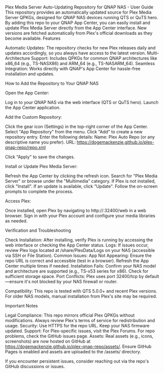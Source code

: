 Plex Media Server Auto-Updating Repository for QNAP NAS - User Guide
This repository provides an automatically updated source for Plex Media Server QPKGs, designed for QNAP NAS devices running QTS or QuTS hero. By adding this repo to your QNAP App Center, you can easily install and update Plex Media Server directly from the App Center interface. New versions are fetched automatically from Plex's official downloads as they become available.
Features

Automatic Updates: The repository checks for new Plex releases daily and updates accordingly, so you always have access to the latest version.
Multi-Architecture Support: Includes QPKGs for common QNAP architectures like x86_64 (e.g., TS-NASX86) and ARM_64 (e.g., TS-NASARM_64).
Seamless Integration: Works directly with QNAP's App Center for hassle-free installation and updates.

How to Add the Repository to Your QNAP NAS

Open the App Center:

Log in to your QNAP NAS via the web interface (QTS or QuTS hero).
Launch the App Center application.


Add the Custom Repository:

Click the gear icon (Settings) in the top-right corner of the App Center.
Select "App Repository" from the menu.
Click "Add" to create a new repository entry.
Enter the following details:
Name: Plex Auto Repo (or any descriptive name you prefer).
URL: https://dogemackenzie.github.io/plex-qnap-repo/repo.xml


Click "Apply" to save the changes.


Install or Update Plex Media Server:

Refresh the App Center by clicking the refresh icon.
Search for "Plex Media Server" or browse under the "Multimedia" category.
If Plex is not installed, click "Install". If an update is available, click "Update".
Follow the on-screen prompts to complete the process.


Access Plex:

Once installed, open Plex by navigating to http://<your-nas-ip-address>:32400/web in a web browser.
Sign in with your Plex account and configure your media libraries as needed.



Verification and Troubleshooting

Check Installation: After installing, verify Plex is running by accessing the web interface or checking the App Center status.
Logs: If issues occur, review Plex logs located at /share/PlexData/Logs on your NAS (accessible via SSH or File Station).
Common Issues:
App Not Appearing: Ensure the repo URL is correct and accessible (test in a browser). Refresh the App Center multiple times if needed.
Installation Fails: Confirm your NAS model and architecture are supported (e.g., TS-x53 series for x86). Check for sufficient storage space.
Port Conflicts: Plex uses port 32400/tcp by default—ensure it's not blocked by your NAS firewall or router.


Compatibility: This repo is tested with QTS 5.0.0+ and recent Plex versions. For older NAS models, manual installation from Plex's site may be required.

Important Notes

Legal Compliance: This repo mirrors official Plex QPKGs without modifications. Always review Plex's terms of service for redistribution and usage.
Security: Use HTTPS for the repo URL. Keep your NAS firmware updated.
Support: For Plex-specific issues, visit the Plex Forums. For repo problems, check the GitHub issues page.
Assets: Real assets (e.g., icons, screenshots) are now hosted on GitHub at https://dogemackenzie.github.io/plex-qnap-repo/assets/. Ensure GitHub Pages is enabled and assets are uploaded to the /assets/ directory.

If you encounter persistent issues, consider reaching out via the repo's GitHub discussions or issues.